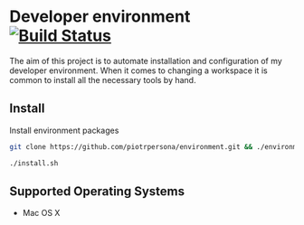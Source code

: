 # Developer environment [![Build Status](https://travis-ci.org/piotrpersona/environment.svg?branch=master)](https://travis-ci.org/piotrpersona/environment)

The aim of this project is to automate installation and configuration of my developer environment.
When it comes to changing a workspace it is common to install
all the necessary tools by hand.

## Install

Install environment packages

```bash
git clone https://github.com/piotrpersona/environment.git && ./environment/install.sh
```


```bash
./install.sh
```


## Supported Operating Systems

* Mac OS X
